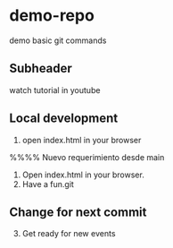 # demo-repo
demo basic git commands 

## Subheader

watch tutorial in youtube


## Local development

1. open index.html in your browser


%%%% Nuevo requerimiento desde main

1. Open index.html in your browser.
2. Have a fun.git 

## Change for next commit 
3. Get ready for new events 
